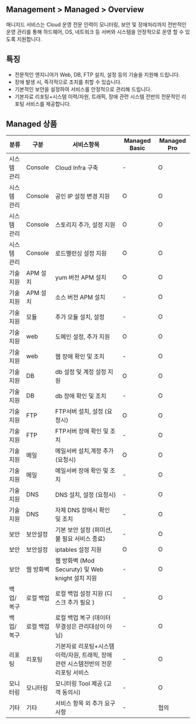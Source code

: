 ## Management > Managed > Overview

매니지드 서비스는 Cloud 운영 전문 인력이 모니터링, 보안 및 장애처리까지 전반적인 운영 관리를 통해 하드웨어, OS, 네트워크 등 서버와 시스템을 안정적으로 운영 할 수 있도록 지원합니다. 

## 특징 
* 전문적인 엔지니어가 Web, DB, FTP 설치, 설정 등의 기술을 지원해 드립니다.
* 장애 발생 시, 즉각적으로 조치를 취할 수 있습니다. 
* 기본적인 보안을 설정하여 서비스를 안정적으로 관리해 드립니다. 
* 기본자료 리포팅+시스템 이력/자원, 트래픽, 장애 관련 시스템 전반의 전문적인 리포팅 서비스를 제공합니다. 

## Managed 상품 
| 분류 |구분|서비스항목  | Managed Basic | Managed Pro |
| --- | --- | --- | --- |--- |
| 시스템 관리  | Console | Cloud Infra 구축 | - | O |
| 시스템 관리  | Console | 공인 IP 설정 변경 지원 | O | O |
| 시스템 관리  | Console | 스토리지 추가, 설정 지원 | O | O |
| 시스템 관리  | Console | 로드밸런싱 설정 지원 | O | O |
| 기술지원  | APM 설치 | yum 버전 APM 설치 | O | O |
| 기술지원  | APM 설치 | 소스 버전 APM 설치 | - | O |
| 기술지원  | 모듈 | 추가 모듈 설치, 설정 | - | O |
| 기술지원  | web | 도메인 설정, 추가 지원 | O | O |
| 기술지원  | web | 웹 장애 확인 및 조치 |  - | O |
| 기술지원  | DB | db 설정 및 계정 설정 지원 | O | O |
| 기술지원  | DB | db 장애 확인 및 조치 | - | O |
| 기술지원  | FTP | FTP서버 설치, 설정 (요청시) | O | O |
| 기술지원  | FTP | FTP서버 장애 확인 및 조치 | - | O |
| 기술지원  | 메일 | 메일서버 설치,계정 추가 (요청시) | O | O |
| 기술지원  | 메일 | 메일서버 장애 확인 및 조치 | - | O |
| 기술지원  | DNS | DNS 설치, 설정 (요청시) | - | O |
| 기술지원  | DNS | 자체 DNS 장애시 확인 및 조치 | - | O |
| 보안  | 보안설정 | 기본 보안 설정 (퍼미션, 불 필요 서비스 종료) | - | O |
| 보안  | 보안설정 | iptables 설정 지원 | O | O |
| 보안  | 웹 방화벽 | 웹 방화벽 (Mod Securuty) 및 Web knight 설치 지원 | - | O |
| 백업/복구  | 로컬 백업 | 로컬 백업 설정 지원 (디스크 추가 필요 ) | - | O |
| 백업/복구  | 로컬 백업 | 로컬 백업 복구 (데이터 무결성은 관리대상이 아님) | - | O |
| 리포팅  | 리포팅 | 기본자료 리포팅+시스템이력/자원, 트래픽, 장애관련 시스템전반의 전문 리포팅 서비스  | - | O |
| 모니터링  | 모니터링 | 모니터링 Tool 제공 (고객 동의시) | - | O |
| 기타  | 기타 | 서비스 항목 외 추가 요구사항 | - | 협의 |
